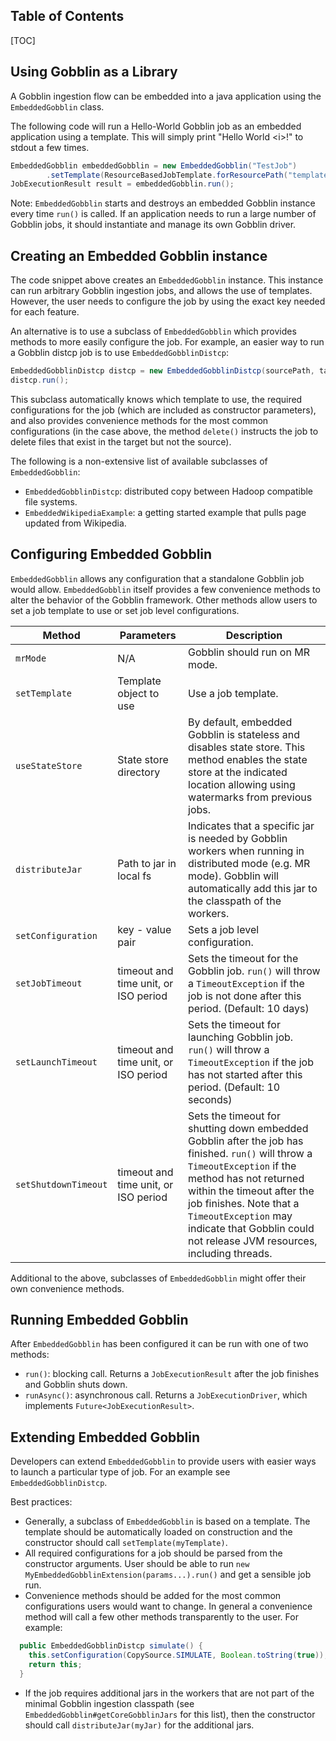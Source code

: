 Table of Contents
--------------------

[TOC]

Using Gobblin as a Library
-----------------------

A Gobblin ingestion flow can be embedded into a java application using the `EmbeddedGobblin` class.

The following code will run a Hello-World Gobblin job as an embedded application using a template. This will simply print "Hello World \<i\>!" to stdout a few times.
```java
EmbeddedGobblin embeddedGobblin = new EmbeddedGobblin("TestJob")
        .setTemplate(ResourceBasedJobTemplate.forResourcePath("templates/hello-world.template"));
JobExecutionResult result = embeddedGobblin.run();
```

Note: `EmbeddedGobblin` starts and destroys an embedded Gobblin instance every time `run()` is called. If an application needs to run a large number of Gobblin jobs, it should instantiate and manage its own Gobblin driver.

Creating an Embedded Gobblin instance
-----------------------------------

The code snippet above creates an `EmbeddedGobblin` instance. This instance can run arbitrary Gobblin ingestion jobs, and allows the use of templates. However, the user needs to configure the job by using the exact key needed for each feature.

An alternative is to use a subclass of `EmbeddedGobblin` which provides methods to more easily configure the job. For example, an easier way to run a Gobblin distcp job is to use `EmbeddedGobblinDistcp`:
```java
EmbeddedGobblinDistcp distcp = new EmbeddedGobblinDistcp(sourcePath, targetPath).delete();
distcp.run();
```
This subclass automatically knows which template to use, the required configurations for the job (which are included as constructor parameters), and also provides convenience methods for the most common configurations (in the case above, the method `delete()` instructs the job to delete files that exist in the target but not the source).

The following is a non-extensive list of available subclasses of `EmbeddedGobblin`:
* `EmbeddedGobblinDistcp`: distributed copy between Hadoop compatible file systems.
* `EmbeddedWikipediaExample`: a getting started example that pulls page updated from Wikipedia.

Configuring Embedded Gobblin
---------------------------

`EmbeddedGobblin` allows any configuration that a standalone Gobblin job would allow. `EmbeddedGobblin` itself provides a few convenience methods to alter the behavior of the Gobblin framework. Other methods allow users to set a job template to use or set job level configurations.

|Method|Parameters|Description|
|-------------|-------------|-------------|
|`mrMode`| N/A | Gobblin should run on MR mode. |
|`setTemplate`| Template object to use | Use a job template.|
|`useStateStore` | State store directory | By default, embedded Gobblin is stateless and disables state store. This method enables the state store at the indicated location allowing using watermarks from previous jobs. |
|`distributeJar` | Path to jar in local fs | Indicates that a specific jar is needed by Gobblin workers when running in distributed mode (e.g. MR mode). Gobblin will automatically add this jar to the classpath of the workers. |
|`setConfiguration` | key - value pair | Sets a job level configuration. |
|`setJobTimeout` | timeout and time unit, or ISO period | Sets the timeout for the Gobblin job. `run()` will throw a `TimeoutException` if the job is not done after this period. (Default: 10 days) |
|`setLaunchTimeout` | timeout and time unit, or ISO period | Sets the timeout for launching Gobblin job. `run()` will throw a `TimeoutException` if the job has not started after this period. (Default: 10 seconds) |
|`setShutdownTimeout` | timeout and time unit, or ISO period | Sets the timeout for shutting down embedded Gobblin after the job has finished. `run()` will throw a `TimeoutException` if the method has not returned within the timeout after the job finishes. Note that a `TimeoutException` may indicate that Gobblin could not release JVM resources, including threads. |

Additional to the above, subclasses of `EmbeddedGobblin` might offer their own convenience methods.

Running Embedded Gobblin
-----------------------

After `EmbeddedGobblin` has been configured it can be run with one of two methods:
* `run()`: blocking call. Returns a `JobExecutionResult` after the job finishes and Gobblin shuts down.
* `runAsync()`: asynchronous call. Returns a `JobExecutionDriver`, which implements `Future<JobExecutionResult>`.

Extending Embedded Gobblin
-------------------------
Developers can extend `EmbeddedGobblin` to provide users with easier ways to launch a particular type of job. For an example see `EmbeddedGobblinDistcp`.

Best practices:
* Generally, a subclass of `EmbeddedGobblin` is based on a template. The template should be automatically loaded on construction and the constructor should call `setTemplate(myTemplate)`.
* All required configurations for a job should be parsed from the constructor arguments. User should be able to run `new MyEmbeddedGobblinExtension(params...).run()` and get a sensible job run.
* Convenience methods should be added for the most common configurations users would want to change. In general a convenience method will call a few other methods transparently to the user. For example:
```java
  public EmbeddedGobblinDistcp simulate() {
    this.setConfiguration(CopySource.SIMULATE, Boolean.toString(true));
    return this;
  }
```
* If the job requires additional jars in the workers that are not part of the minimal Gobblin ingestion classpath (see `EmbeddedGobblin#getCoreGobblinJars` for this list), then the constructor should call `distributeJar(myJar)` for the additional jars.
